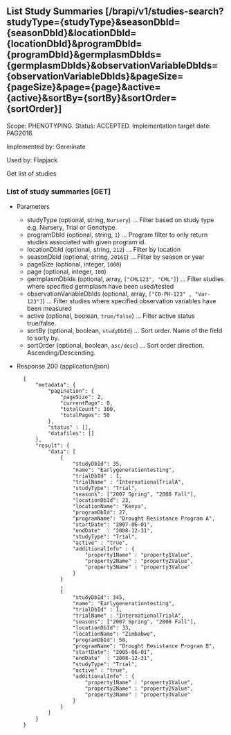 ## List Study Summaries [/brapi/v1/studies-search?studyType={studyType}&seasonDbId={seasonDbId}&locationDbId={locationDbId}&programDbId={programDbId}&germplasmDbIds={germplasmDbIds}&observationVariableDbIds={observationVariableDbIds}&pageSize={pageSize}&page={page}&active={active}&sortBy={sortBy}&sortOrder={sortOrder}]
Scope: PHENOTYPING.
Status: ACCEPTED.
Implementation target date: PAG2016.

Implemented by: Germinate

Used by: Flapjack

Get list of studies

### List of study summaries [GET]

+ Parameters
    + studyType (optional, string, `Nursery`) ... Filter based on study type e.g. Nursery, Trial or Genotype.
    + programDbId (optional, string, `1`) ... Program filter to only return studies associated with given program id.
    + locationDbId (optional, string, `212`) ... Filter by location
    + seasonDbId (optional, string, `2016E`) ... Filter by season or year
    + pageSize (optional, integer, `1000`) 
    + page (optional, integer, `100`)
    + germplasmDbIds (optional, array, `["CML123", "CML"]`) ... Filter studies where specified germplasm have been used/tested
    + observationVariableDbIds (optional, array, `["CO-PH-123" , "Var-123"]`) ... Filter studies where specified observation variables have been measured
    + active (optional, boolean, `true/false`) ... Filter active status true/false. 
    + sortBy (optional, boolean, `studyDbId`) ... Sort order. Name of the field to sorty by.
    + sortOrder (optional, boolean, `asc/desc`) ... Sort order direction. Ascending/Descending.
    
+ Response 200 (application/json)

        {
            "metadata": {
                "pagination": {
                    "pageSize": 2,
                    "currentPage": 0,
                    "totalCount": 100,
                    "totalPages": 50
                },
                "status" : [],
                "datafiles": []
            },
            "result": {
                "data": [ 
                    {
                        "studyDbId": 35,
                        "name": "Earlygenerationtesting",
                        "trialDbId" : 1,
                        "trialName" : "InternationalTrialA",
                        "studyType": "Trial",
                        "seasons": ["2007 Spring", "2008 Fall"],
                        "locationDbId": 23,
                        "locationName": "Kenya",
                        "programDbId": 27,
                        "programName": "Drought Resistance Program A",
                        "startDate": "2007-06-01",
                        "endDate"  : "2008-12-31",
                        "studyType": "Trial",
                        "active" : "true", 
                        "additionalInfo" : {
                            "property1Name" : "property1Value",
                            "property2Name" : "property2Value",
                            "property3Name" : "property3Value"
                        }
                    }
                    ,
                    {
                        "studyDbId": 345,
                        "name": "Earlygenerationtesting",
                        "trialDbId" : 1,
                        "trialName" : "InternationalTrialA",
                        "seasons": ["2007 Spring", "2008 Fall"],
                        "locationDbId": 33,
                        "locationName": "Zimbabwe",
                        "programDbId": 58,
                        "programName": "Drought Resistance Program B",
                        "startDate": "2005-06-01",
                        "endDate"  : "2008-12-31",
                        "studyType": "Trial",
                        "active" : "true",
                        "additionalInfo" : {
                            "property1Name" : "property1Value",
                            "property2Name" : "property2Value",
                            "property3Name" : "property3Value"
                        }
                    }
                ]
            }
        }        
